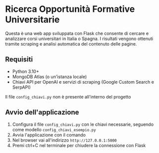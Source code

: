 # Ricerca Opportunità Formative Universitarie

Questa è una web app sviluppata con Flask che consente di cercare e analizzare corsi universitari in Italia o Spagna. I risultati vengono ottenuti tramite scraping e analisi automatica del contenuto delle pagine.

## Requisiti

- Python 3.10+
- MongoDB Atlas (o un'istanza locale)
- Chiavi API per OpenAI e servizi di scraping (Google Custom Search e SerpAPI)

Il file `config_chiavi.py` non è presente all'interno del progetto

## Avvio dell'applicazione

1. Configura il file `config_chiavi.py` con le chiavi necessarie, seguendo come modello `config_chiavi_esempio.py`
2. Avvia l'applicazione con il comando
3. Nel browser vai all'indirizzo `http://127.0.0.1:5000`
4. Premi ctrl+C nel terminale per chiudere la connessione con Flask


